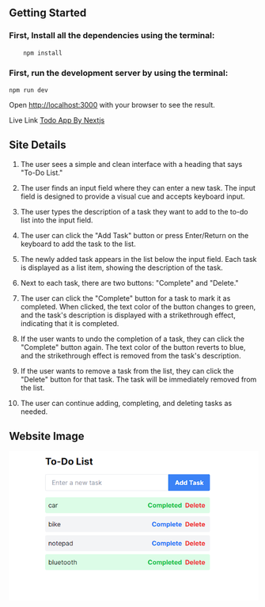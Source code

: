 ## Getting Started

### First, Install all the dependencies using the terminal:

```
    npm install
```

### First, run the development server by using the terminal:

```
npm run dev
```

Open [http://localhost:3000](http://localhost:3000) with your browser to see the result.

Live Link [Todo App By Nextjs](https://todo-app-nextjs-self.vercel.app/)

## Site Details

1. The user sees a simple and clean interface with a heading that says "To-Do List."

2. The user finds an input field where they can enter a new task. The input field is designed to provide a visual cue and accepts keyboard input.

3. The user types the description of a task they want to add to the to-do list into the input field.

4. The user can click the "Add Task" button or press Enter/Return on the keyboard to add the task to the list.

5. The newly added task appears in the list below the input field. Each task is displayed as a list item, showing the description of the task.

6. Next to each task, there are two buttons: "Complete" and "Delete."

7. The user can click the "Complete" button for a task to mark it as completed. When clicked, the text color of the button changes to green, and the task's description is displayed with a strikethrough effect, indicating that it is completed.

8. If the user wants to undo the completion of a task, they can click the "Complete" button again. The text color of the button reverts to blue, and the strikethrough effect is removed from the task's description.

9. If the user wants to remove a task from the list, they can click the "Delete" button for that task. The task will be immediately removed from the list.

10. The user can continue adding, completing, and deleting tasks as needed.

## Website Image

![TODO List](https://github.com/Moheb619/todo_app_nextjs/blob/main/public/Website%20Image.PNG?raw=true)
